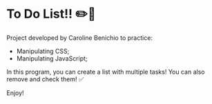 # To Do List!! :pencil2::page_facing_up:

Project developed by Caroline Benichio to practice:
<ul>
    <li>Manipulating CSS;</li>
    <li>Manipulating JavaScript;</li>
</ul>

In this program, you can create a list with multiple tasks!
You can also remove and check them! :white_check_mark:

Enjoy!
